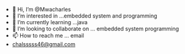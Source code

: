 - 👋 Hi, I’m @Mwacharles
- 👀 I’m interested in ...embedded system and programming
- 🌱 I’m currently learning ...java
- 💞️ I’m looking to collaborate on ... embedded system programming
- 📫 How to reach me ... email
- chalsssss46@gmail.com 

<!---
Mwacharles/Mwacharles is a ✨ special ✨ repository because its `README.md` (this file) appears on your GitHub profile.
You can click the Preview link to take a look at your changes.
--->
